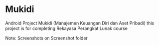 # Mukidi
Android Project Mukidi (Manajemen Keuangan Diri dan Aset Pribadi)
this project is for completing Rekayasa Perangkat Lunak course

Note: Screenshots on Screenshot folder
